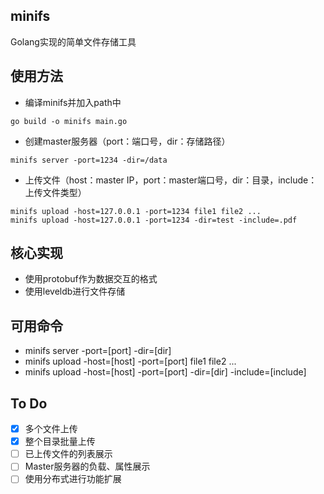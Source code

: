 ## minifs
Golang实现的简单文件存储工具

## 使用方法
- 编译minifs并加入path中
```
go build -o minifs main.go
```
- 创建master服务器（port：端口号，dir：存储路径）
```
minifs server -port=1234 -dir=/data
```
- 上传文件（host：master IP，port：master端口号，dir：目录，include：上传文件类型）
```
minifs upload -host=127.0.0.1 -port=1234 file1 file2 ...
minifs upload -host=127.0.0.1 -port=1234 -dir=test -include=.pdf
```  

## 核心实现
- 使用protobuf作为数据交互的格式
- 使用leveldb进行文件存储

## 可用命令
- minifs server -port=[port] -dir=[dir]
- minifs upload -host=[host] -port=[port] file1 file2 ...
- minifs upload -host=[host] -port=[port] -dir=[dir] -include=[include]

## To Do
- [x] 多个文件上传
- [x] 整个目录批量上传
- [ ] 已上传文件的列表展示
- [ ] Master服务器的负载、属性展示
- [ ] 使用分布式进行功能扩展  